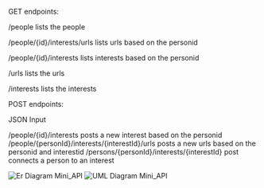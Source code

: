 GET endpoints:


/people  lists the people

/people/{id}/interests/urls  lists urls based on the personid

/people/{id}/interests  lists interests based on the personid

/urls  lists the urls

/interests  lists the interests




POST endpoints:


JSON Input

/people/{id}/interests  posts a new interest based on the personid
/people/{personId}/interests/{interestId}/urls  posts a new urls based on the personid and interestid
/persons/{personId}/interests/{interestId} post connects a person to an interest


![Er Diagram Mini_API](https://github.com/Deamien/MiniProjekt_API/assets/25642231/99006145-e909-409c-a5ee-9c6a98b48e54)
![UML Diagram Mini_API](https://github.com/Deamien/MiniProjekt_API/assets/25642231/c5b74ecd-d565-4fa8-a1c6-ac373e3e7bfb)
